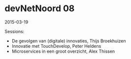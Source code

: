 # devNetNoord 08
2015-03-19

Sessions:
- De gevolgen van (digitale) innovaties, Thijs Broekhuizen
- Innovatie met TouchDevelop, Peter Heldens
- Microservices in een groot overzicht, Alex Thissen
